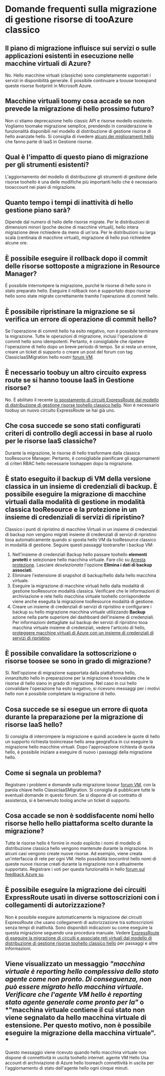 # <a name="frequently-asked-questions-about-classic-tooazure-resource-manager-migration"></a>Domande frequenti sulla migrazione di gestione risorse di tooAzure classico

## <a name="does-this-migration-plan-affect-any-of-my-existing-services-or-applications-that-run-on-azure-virtual-machines"></a>Il piano di migrazione influisce sui servizi o sulle applicazioni esistenti in esecuzione nelle macchine virtuali di Azure? 

No. Hello macchine virtuali (classiche) sono completamente supportati i servizi in disponibilità generale. È possibile continuare a toouse tooexpand queste risorse footprint in Microsoft Azure.

## <a name="what-happens-toomy-vms-if-i-dont-plan-on-migrating-in-hello-near-future"></a>Macchine virtuali toomy cosa accade se non prevede la migrazione di hello prossimo futuro? 

Non ci stiamo deprecazione hello classic API e risorse modello esistente. Vogliamo toomake migrazione semplice, prendendo in considerazione le funzionalità disponibili nel modello di distribuzione di gestione risorse di hello avanzate hello. Si consiglia di rivedere [alcuni dei miglioramenti hello](../articles/azure-resource-manager/resource-manager-deployment-model.md) che fanno parte di IaaS in Gestione risorse.

## <a name="what-does-this-migration-plan-mean-for-my-existing-tooling"></a>Qual è l'impatto di questo piano di migrazione per gli strumenti esistenti? 

L'aggiornamento del modello di distribuzione gli strumenti di gestione delle risorse toohello è una delle modifiche più importanti hello che è necessario tooaccount nei piani di migrazione.

## <a name="how-long-will-hello-management-plane-downtime-be"></a>Quanto tempo i tempi di inattività di hello gestione piano sarà? 

Dipende dal numero di hello delle risorse migrate. Per le distribuzioni di dimensioni minori (poche decine di macchine virtuali), hello intera migrazione deve richiedere da meno di un'ora. Per le distribuzioni su larga scala (centinaia di macchine virtuali), migrazione di hello può richiedere alcune ore.

## <a name="can-i-roll-back-after-my-migrating-resources-are-committed-in-resource-manager"></a>È possibile eseguire il rollback dopo il commit delle risorse sottoposte a migrazione in Resource Manager? 

È possibile interrompere la migrazione, purché le risorse di hello sono in stato preparato hello. Eseguire il rollback non è supportato dopo risorse hello sono state migrate correttamente tramite l'operazione di commit hello.

## <a name="can-i-roll-back-my-migration-if-hello-commit-operation-fails"></a>È possibile ripristinare la migrazione se si verifica un errore di operazione di commit hello? 

Se l'operazione di commit hello ha esito negativo, non è possibile terminare la migrazione. Tutte le operazioni di migrazione, inclusi l'operazione di commit hello sono idempotenti. Pertanto, è consigliabile che ripetere l'operazione di hello dopo un breve periodo di tempo. Se si resta un errore, creare un ticket di supporto o creare un post del forum con tag ClassicIaaSMigration hello nostri [forum VM](https://social.msdn.microsoft.com/Forums/azure/home?forum=WAVirtualMachinesforWindows).

## <a name="do-i-have-toobuy-another-express-route-circuit-if-i-have-toouse-iaas-under-resource-manager"></a>È necessario toobuy un altro circuito express route se si hanno toouse IaaS in Gestione risorse? 

No. È abilitato il recente [lo spostamento di circuiti ExpressRoute dal modello di distribuzione di gestione risorse toohello classico hello](../articles/expressroute/expressroute-move.md). Non è necessario toobuy un nuovo circuito ExpressRoute se hai già uno.

## <a name="what-if-i-had-configured-role-based-access-control-policies-for-my-classic-iaas-resources"></a>Che cosa succede se sono stati configurati criteri di controllo degli accessi in base al ruolo per le risorse IaaS classiche? 

Durante la migrazione, le risorse di hello trasformare dalla classica tooResource Manager. Pertanto, è consigliabile pianificare gli aggiornamenti di criteri RBAC hello necessarie toohappen dopo la migrazione.

## <a name="i-backed-up-my-classic-vms-in-a-backup-vault-can-i-migrate-my-vms-from-classic-mode-tooresource-manager-mode-and-protect-them-in-a-recovery-services-vault"></a>È stato eseguito il backup di VM della versione classica in un insieme di credenziali di backup. È possibile eseguire la migrazione di macchine virtuali dalla modalità di gestione in modalità classica tooResource e la protezione in un insieme di credenziali di servizi di ripristino? 

Classico i punti di ripristino di macchine Virtuali in un insieme di credenziali di backup non vengono migrati insieme di credenziali di servizi di ripristino tooa automaticamente quando si sposta hello VM da tooResource classico in modalità di gestione. Seguire questi passaggi tootransfer i backup VM:

1. Nell'insieme di credenziali Backup hello passare toohello **elementi protetti** e selezionare hello macchina virtuale. Fare clic su [Arresta protezione](../articles/backup/backup-azure-manage-vms-classic.md#stop-protecting-virtual-machines). Lasciare *deselezionata* l'opzione **Elimina i dati di backup associati**.
2. Eliminare l'estensione di snapshot di backup/hello dalla hello macchina virtuale.
3. Eseguire la migrazione di macchine virtuali hello dalla modalità di gestione tooResource modalità classica. Verificare che le informazioni di archiviazione e rete hello macchina virtuale toohello corrispondente viene anche eseguita la migrazione tooResource modalità di gestione.
4. Creare un insieme di credenziali di servizi di ripristino e configurare i backup su hello migrazione macchina virtuale utilizzando **Backup** azione nella parte superiore del dashboard dell'insieme di credenziali. Per informazioni dettagliate sul backup dei servizi di ripristino tooa macchina virtuale insieme di credenziali, vedere l'articolo di hello, [proteggere macchine virtuali di Azure con un insieme di credenziali di servizi di ripristino](../articles/backup/backup-azure-vms-first-look-arm.md).

## <a name="can-i-validate-my-subscription-or-resources-toosee-if-theyre-capable-of-migration"></a>È possibile convalidare la sottoscrizione o risorse toosee se sono in grado di migrazione? 

Sì. Nell'opzione di migrazione supportata dalla piattaforma hello, innanzitutto hello in preparazione per la migrazione è toovalidate che le risorse di hello siano in grado di migrazione. Nel caso in cui hello convalidare l'operazione ha esito negativo, si ricevono messaggi per i motivi hello non è possibile completare la migrazione di hello.

## <a name="what-happens-if-i-run-into-a-quota-error-while-preparing-hello-iaas-resources-for-migration"></a>Cosa succede se si esegue un errore di quota durante la preparazione per la migrazione di risorse IaaS hello? 

Si consiglia di interrompere la migrazione e quindi accedere le quote di hello un supporto richiesta tooincrease hello area geografica in cui eseguire la migrazione hello macchine virtuali. Dopo l'approvazione richiesta di quota hello, è possibile iniziare a eseguire di nuovo i passaggi della migrazione hello.

## <a name="how-do-i-report-an-issue"></a>Come si segnala un problema? 

Registrare i problemi e domande sulla migrazione tooour [forum VM](https://social.msdn.microsoft.com/Forums/azure/home?forum=WAVirtualMachinesforWindows), con la parola chiave hello ClassicIaaSMigration. Si consiglia di pubblicare tutte le eventuali domande in questo forum. Se si dispone di un contratto di assistenza, si è benvenuto toolog anche un ticket di supporto.

## <a name="what-if-i-dont-like-hello-names-of-hello-resources-that-hello-platform-chose-during-migration"></a>Cosa accade se non è soddisfacente nomi hello risorse hello hello piattaforma scelto durante la migrazione? 

Tutte le risorse hello è fornire in modo esplicito i nomi di modello di distribuzione classica hello vengono mantenute durante la migrazione. In alcuni casi vengono create nuove risorse. Ad esempio, viene creata un'interfaccia di rete per ogni VM. Hello possibilità toocontrol hello nomi di queste nuove risorse creati durante la migrazione non è attualmente supportato. Registrare i voti per questa funzionalità in hello [forum sul feedback Azure su](http://feedback.azure.com).

## <a name="can-i-migrate-expressroute-circuits-used-across-subscriptions-with-authorization-links"></a>È possibile eseguire la migrazione dei circuiti ExpressRoute usati in diverse sottoscrizioni con i collegamenti di autorizzazione? 

Non è possibile eseguire automaticamente la migrazione dei circuiti ExpressRoute che usano collegamenti di autorizzazione tra sottoscrizioni senza tempi di inattività. Sono disponibili indicazioni su come eseguire la questa migrazione seguendo una procedura manuale. Vedere [ExpressRoute di eseguire la migrazione di circuiti e associate reti virtuali dal modello di distribuzione di gestione risorse toohello classico hello](../articles/expressroute/expressroute-migration-classic-resource-manager.md) per passaggi e altre informazioni.

## <a name="i-got-a-message-vm-is-reporting-hello-overall-agent-status-as-not-ready-hence-hello-vm-cannot-be-migrated-ensure-that-hello-vm-agent-is-reporting-overall-agent-status-as-ready-or-vm-contains-extension-whose-status-is-not-being-reported-from-hello-vm-hence-this-vm-cannot-be-migrated-"></a>Viene visualizzato un messaggio *"macchina virtuale è reporting hello complessiva dello stato agente come non pronto. Di conseguenza, non può essere migrato hello macchina virtuale. Verificare che l'agente VM hello è reporting stato agente generale come pronto per la"* o *"macchina virtuale contiene il cui stato non viene segnalato da hello macchina virtuale di estensione. Per questo motivo, non è possibile eseguire la migrazione della macchina virtuale". *

Questo messaggio viene ricevuto quando hello macchina virtuale non dispone di connettività in uscita toohello internet. agente VM Hello Usa account di archiviazione di Azure hello tooreach connettività in uscita per l'aggiornamento di stato dell'agente hello ogni cinque minuti.
